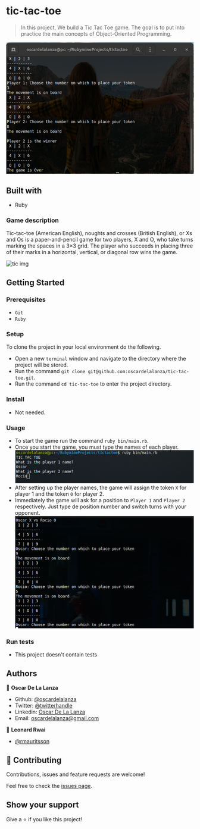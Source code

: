 # tic-tac-toe

> In this project, We build a Tic Tac Toe game. The goal is to put into practice the main concepts of Object-Oriented Programming.

![screenshot](screenshots/screenshot.png) 

## Built with

- Ruby

### Game description
Tic-tac-toe (American English), noughts and crosses (British English), or Xs and Os is a paper-and-pencil game for two players, X and O, who take turns marking the spaces in a 3×3 grid. The player who succeeds in placing three of their marks in a horizontal, vertical, or diagonal row wins the game.

![tic img](https://upload.wikimedia.org/wikipedia/commons/1/1b/Tic-tac-toe-game-1.svg)

## Getting Started

### Prerequisites

- `Git`
- `Ruby`

### Setup

To clone the project in your local environment do the following.

- Open a new `terminal` window and navigate to the directory where the project will be stored.
- Run the command `git clone git@github.com:oscardelalanza/tic-tac-toe.git`.
- Run the command `cd tic-tac-toe` to enter the project directory.

### Install

- Not needed.

### Usage

- To start the game run the command `ruby bin/main.rb`.
- Once you start the game, you must type the names of each player.
![start](screenshots/start.png)
- After setting up the player names, the game will assign the token `X` for player 1 and the token `0` for player 2.
- Immediately the game will ask for a position to `Player 1` and `Player 2` respectively. Just type de position number and
switch turns with your opponent.
![movement1](screenshots/movements.png)


### Run tests

- This project doesn't contain tests

## Authors

👤 **Oscar De La Lanza**

- Github: [@oscardelalanza](https://github.com/oscardelalanza)
- Twitter: [@twitterhandle](https://twitter.com/oscardelalanza)
- Linkedin: [Oscar De La Lanza](https://linkedin.com/in/oscardelalanza/)
- Email: oscardelalanza@gmail.com

👤 **Leonard Rwai**

- [@rmauritsson](https://github.com/rmauritsson/)

## 🤝 Contributing

Contributions, issues and feature requests are welcome!

Feel free to check the [issues page](issues/).

## Show your support

Give a ⭐️ if you like this project!